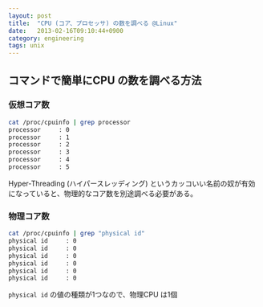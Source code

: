 ```yaml
---
layout: post
title:  "CPU (コア、プロセッサ) の数を調べる @Linux"
date:   2013-02-16T09:10:44+0900
category: engineering
tags: unix
---
```


## コマンドで簡単にCPU の数を調べる方法

### 仮想コア数

```sh
cat /proc/cpuinfo | grep processor
processor     : 0
processor     : 1
processor     : 2
processor     : 3
processor     : 4
processor     : 5
```

Hyper-Threading (ハイパースレッディング) というカッコいい名前の奴が有効になっていると、物理的なコア数を別途調べる必要がある。


### 物理コア数

```sh
cat /proc/cpuinfo | grep "physical id"
physical id     : 0
physical id     : 0
physical id     : 0
physical id     : 0
physical id     : 0
physical id     : 0
```

`physical id` の値の種類が1つなので、物理CPU は1個
